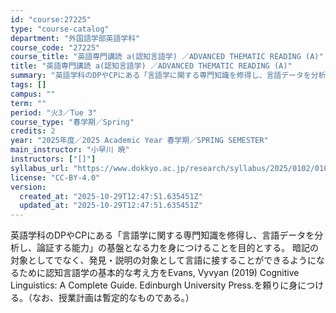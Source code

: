 ```yaml
---
id: "course:27225"
type: "course-catalog"
department: "外国語学部英語学科"
course_code: "27225"
course_title: "英語専門講読 a(認知言語学) ／ADVANCED THEMATIC READING (A)"
title: "英語専門講読 a(認知言語学) ／ADVANCED THEMATIC READING (A)"
summary: "英語学科のDPやCPにある「言語学に関する専門知識を修得し、言語データを分析し、論証する能力」の基盤となる力を身につけることを目的とする。 暗記の対象としてでなく、発見・説明の対象として言語に接することができるようになるために認知言語学の基…"
tags: []
campus: ""
term: ""
period: "火3／Tue 3"
course_type: "春学期／Spring"
credits: 2
year: "2025年度／2025 Academic Year 春学期／SPRING SEMESTER"
main_instructor: "小早川 暁"
instructors: ["[]"]
syllabus_url: "https://www.dokkyo.ac.jp/research/syllabus/2025/0102/0102_27225_ja_JP.html"
license: "CC-BY-4.0"
version:
  created_at: "2025-10-29T12:47:51.635451Z"
  updated_at: "2025-10-29T12:47:51.635451Z"
---
```

英語学科のDPやCPにある「言語学に関する専門知識を修得し、言語データを分析し、論証する能力」の基盤となる力を身につけることを目的とする。 暗記の対象としてでなく、発見・説明の対象として言語に接することができるようになるために認知言語学の基本的な考え方をEvans, Vyvyan (2019) Cognitive Linguistics: A Complete Guide. Edinburgh University Press.を頼りに身につける。（なお、授業計画は暫定的なものである。）
